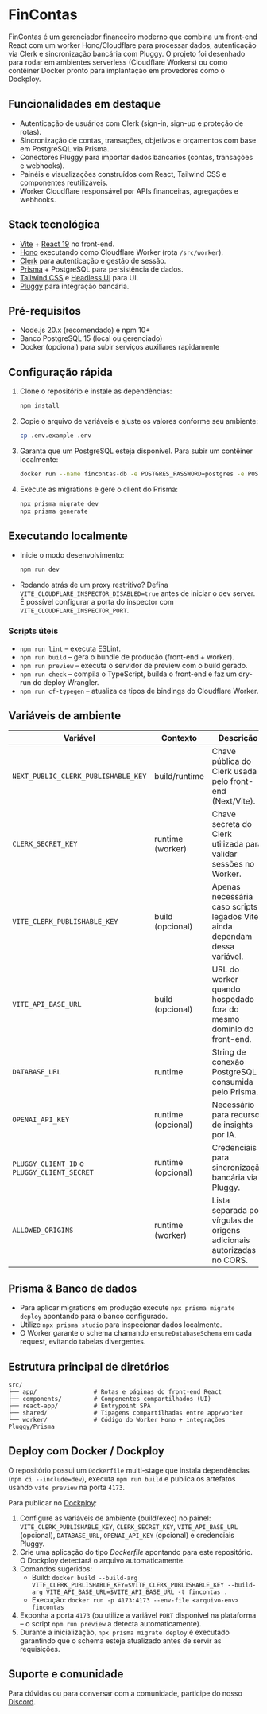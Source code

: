 # FinContas

FinContas é um gerenciador financeiro moderno que combina um front-end React com um worker Hono/Cloudflare para processar dados, autenticação via Clerk e sincronização bancária com Pluggy. O projeto foi desenhado para rodar em ambientes serverless (Cloudflare Workers) ou como contêiner Docker pronto para implantação em provedores como o Dockploy.

## Funcionalidades em destaque
- Autenticação de usuários com Clerk (sign-in, sign-up e proteção de rotas).
- Sincronização de contas, transações, objetivos e orçamentos com base em PostgreSQL via Prisma.
- Conectores Pluggy para importar dados bancários (contas, transações e webhooks).
- Painéis e visualizações construídos com React, Tailwind CSS e componentes reutilizáveis.
- Worker Cloudflare responsável por APIs financeiras, agregações e webhooks.

## Stack tecnológica
- [Vite](https://vitejs.dev/) + [React 19](https://react.dev/) no front-end.
- [Hono](https://hono.dev/) executando como Cloudflare Worker (rota `/src/worker`).
- [Clerk](https://clerk.com/) para autenticação e gestão de sessão.
- [Prisma](https://www.prisma.io/) + PostgreSQL para persistência de dados.
- [Tailwind CSS](https://tailwindcss.com/) e [Headless UI](https://headlessui.com/) para UI.
- [Pluggy](https://pluggy.ai/) para integração bancária.

## Pré-requisitos
- Node.js 20.x (recomendado) e npm 10+
- Banco PostgreSQL 15 (local ou gerenciado)
- Docker (opcional) para subir serviços auxiliares rapidamente

## Configuração rápida
1. Clone o repositório e instale as dependências:
   ```bash
   npm install
   ```
2. Copie o arquivo de variáveis e ajuste os valores conforme seu ambiente:
   ```bash
   cp .env.example .env
   ```
3. Garanta que um PostgreSQL esteja disponível. Para subir um contêiner localmente:
   ```bash
   docker run --name fincontas-db -e POSTGRES_PASSWORD=postgres -e POSTGRES_DB=fincontas -p 5432:5432 -d postgres:15
   ```
4. Execute as migrations e gere o client do Prisma:
   ```bash
   npx prisma migrate dev
   npx prisma generate
   ```

## Executando localmente
- Inicie o modo desenvolvimento:
  ```bash
  npm run dev
  ```
- Rodando atrás de um proxy restritivo? Defina `VITE_CLOUDFLARE_INSPECTOR_DISABLED=true` antes de iniciar o dev server. É possível configurar a porta do inspector com `VITE_CLOUDFLARE_INSPECTOR_PORT`.

### Scripts úteis
- `npm run lint` – executa ESLint.
- `npm run build` – gera o bundle de produção (front-end + worker).
- `npm run preview` – executa o servidor de preview com o build gerado.
- `npm run check` – compila o TypeScript, builda o front-end e faz um dry-run do deploy Wrangler.
- `npm run cf-typegen` – atualiza os tipos de bindings do Cloudflare Worker.

## Variáveis de ambiente
| Variável | Contexto | Descrição |
| --- | --- | --- |
| `NEXT_PUBLIC_CLERK_PUBLISHABLE_KEY` | build/runtime | Chave pública do Clerk usada pelo front-end (Next/Vite). |
| `CLERK_SECRET_KEY` | runtime (worker) | Chave secreta do Clerk utilizada para validar sessões no Worker. |
| `VITE_CLERK_PUBLISHABLE_KEY` | build (opcional) | Apenas necessária caso scripts legados Vite ainda dependam dessa variável. |
| `VITE_API_BASE_URL` | build (opcional) | URL do worker quando hospedado fora do mesmo domínio do front-end. |
| `DATABASE_URL` | runtime | String de conexão PostgreSQL consumida pelo Prisma. |
| `OPENAI_API_KEY` | runtime (opcional) | Necessário para recursos de insights por IA. |
| `PLUGGY_CLIENT_ID` e `PLUGGY_CLIENT_SECRET` | runtime (opcional) | Credenciais para sincronização bancária via Pluggy. |
| `ALLOWED_ORIGINS` | runtime (worker) | Lista separada por vírgulas de origens adicionais autorizadas no CORS. |

## Prisma & Banco de dados
- Para aplicar migrations em produção execute `npx prisma migrate deploy` apontando para o banco configurado.
- Utilize `npx prisma studio` para inspecionar dados localmente.
- O Worker garante o schema chamando `ensureDatabaseSchema` em cada request, evitando tabelas divergentes.

## Estrutura principal de diretórios
```
src/
├── app/                # Rotas e páginas do front-end React
├── components/         # Componentes compartilhados (UI)
├── react-app/          # Entrypoint SPA
├── shared/             # Tipagens compartilhadas entre app/worker
└── worker/             # Código do Worker Hono + integrações Pluggy/Prisma
```

## Deploy com Docker / Dockploy
O repositório possui um `Dockerfile` multi-stage que instala dependências (`npm ci --include=dev`), executa `npm run build` e publica os artefatos usando `vite preview` na porta `4173`.

Para publicar no [Dockploy](https://app.dockploy.io):
1. Configure as variáveis de ambiente (build/exec) no painel: `VITE_CLERK_PUBLISHABLE_KEY`, `CLERK_SECRET_KEY`, `VITE_API_BASE_URL` (opcional), `DATABASE_URL`, `OPENAI_API_KEY` (opcional) e credenciais Pluggy.
2. Crie uma aplicação do tipo *Dockerfile* apontando para este repositório. O Dockploy detectará o arquivo automaticamente.
3. Comandos sugeridos:
   - Build: `docker build --build-arg VITE_CLERK_PUBLISHABLE_KEY=$VITE_CLERK_PUBLISHABLE_KEY --build-arg VITE_API_BASE_URL=$VITE_API_BASE_URL -t fincontas .`
   - Execução: `docker run -p 4173:4173 --env-file <arquivo-env> fincontas`
4. Exponha a porta `4173` (ou utilize a variável `PORT` disponível na plataforma – o script `npm run preview` a detecta automaticamente).
5. Durante a inicialização, `npx prisma migrate deploy` é executado garantindo que o schema esteja atualizado antes de servir as requisições.

## Suporte e comunidade
Para dúvidas ou para conversar com a comunidade, participe do nosso [Discord](https://discord.gg/shDEGBSe2d).
